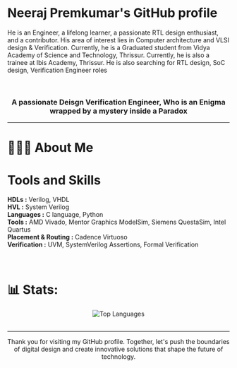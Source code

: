 <h1> Neeraj Premkumar's GitHub profile </h1>

<p style=text-align: justify> He is an Engineer, a lifelong learner, a passionate RTL design enthusiast, and a contributor. His area of interest lies in Computer architecture and VLSI design & Verification. Currently, he is a Graduated student from Vidya Academy of Science and Technology, Thrissur. Currently, he is also a trainee at Ibis Academy, Thrissur. He is also searching for RTL design, SoC design, Verification Engineer roles </p>
<br>

<h3 align="center">A passionate Deisgn Verification Engineer, Who is an Enigma wrapped by a mystery inside a Paradox</h3>

---

# 🤵🏻‍♂️ About Me


# Tools and Skills

**HDLs :** Verilog, VHDL <br>
**HVL :** System Verilog <br>
**Languages :** C language, Python <br>
**Tools :** AMD Vivado, Mentor Graphics ModelSim, Siemens QuestaSim, Intel Quartus <br>
**Placement & Routing :** Cadence Virtuoso <br>
**Verification :** UVM, SystemVerilog Assertions, Formal Verification <br>
<br> <br>

# 📊 Stats:
<div align="center">
    <img src="https://github-readme-stats.vercel.app/api/top-langs/?username=cp024s&theme=dark&hide_border=false&include_all_commits=false&count_private=false&layout=compact" alt="Top Languages">
</div>
<br/>


---
<p align="center"> Thank you for visiting my GitHub profile. Together, let's push the boundaries of digital design and create innovative solutions that shape the future of technology. </p>
<br>
